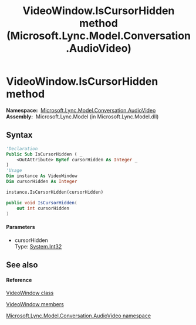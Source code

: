﻿---
title: VideoWindow.IsCursorHidden method  (Microsoft.Lync.Model.Conversation.AudioVideo)
TOCTitle: 'IsCursorHidden method '
ms:assetid: M:Microsoft.Lync.Model.Conversation.AudioVideo.VideoWindow.IsCursorHidden(System.Int32@)_DI_3_UC_OCS14MrefLyncWPF
ms:mtpsurl: https://msdn.microsoft.com/en-us/library/microsoft.lync.model.conversation.audiovideo.videowindow.iscursorhidden(v=office.15)
ms:contentKeyID: 48597372
ms.date: 07/28/2014
mtps_version: v=office.15
f1_keywords:
- Microsoft.Lync.Model.Conversation.AudioVideo.VideoWindow.IsCursorHidden
dev_langs:
- CSharp
- JScript
- VB
- other
---

# VideoWindow.IsCursorHidden method

**Namespace:**  [Microsoft.Lync.Model.Conversation.AudioVideo](microsoft-lync-model-conversation-audiovideo-namespace_2.md)  
**Assembly:**  Microsoft.Lync.Model (in Microsoft.Lync.Model.dll)

## Syntax

``` vb
'Declaration
Public Sub IsCursorHidden ( _
    <OutAttribute> ByRef cursorHidden As Integer _
)
'Usage
Dim instance As VideoWindow
Dim cursorHidden As Integer

instance.IsCursorHidden(cursorHidden)
```

``` csharp
public void IsCursorHidden(
    out int cursorHidden
)
```

#### Parameters

  - cursorHidden  
    Type: [System.Int32](http://msdn2.microsoft.com/en-us/library/td2s409d)  

## See also

#### Reference

[VideoWindow class](videowindow-class-microsoft-lync-model-conversation-audiovideo_2.md)

[VideoWindow members](videowindow-members-microsoft-lync-model-conversation-audiovideo_2.md)

[Microsoft.Lync.Model.Conversation.AudioVideo namespace](microsoft-lync-model-conversation-audiovideo-namespace_2.md)

